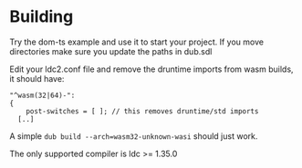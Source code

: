 # Building

Try the dom-ts example and use it to start your project. If you move directories make sure you update the paths in dub.sdl

Edit your ldc2.conf file and remove the druntime imports from wasm builds, it should have:

```
"^wasm(32|64)-":
{
    post-switches = [ ]; // this removes druntime/std imports
  [..]
```

A simple `dub build --arch=wasm32-unknown-wasi` should just work.

The only supported compiler is ldc >= 1.35.0
